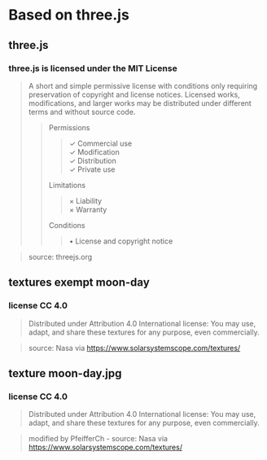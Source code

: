 # Based on three.js

## three.js 
### three.js is licensed under the MIT License

> A short and simple permissive license with conditions only requiring preservation of copyright and license notices. Licensed works, modifications, and larger works may be distributed under different terms and without source code.
>
>> Permissions  
>>> ✓ Commercial use  
>>> ✓ Modification  
>>> ✓ Distribution  
>>> ✓ Private use  
>>
>> Limitations  
>>> × Liability  
>>> × Warranty  
>>
>> Conditions  
>>> • License and copyright notice  

> source: threejs.org


## textures exempt moon-day
### license CC 4.0
> Distributed under Attribution 4.0 International license: You may use, adapt, and share these textures for any purpose, even commercially.

> source: Nasa via https://www.solarsystemscope.com/textures/


## texture moon-day.jpg
### license CC 4.0
> Distributed under Attribution 4.0 International license: You may use, adapt, and share these textures for any purpose, even commercially.

> modified by PfeifferCh - source: Nasa via https://www.solarsystemscope.com/textures/
